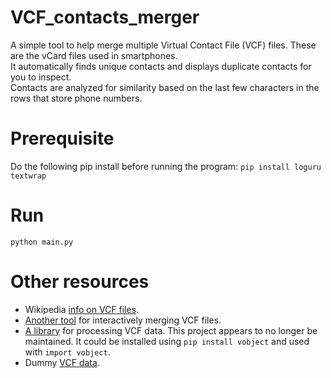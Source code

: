 # VCF_contacts_merger
A simple tool to help merge multiple Virtual Contact File (VCF) files. These are the vCard files used in smartphones.  
It automatically finds unique contacts and displays duplicate contacts for you to inspect.  
Contacts are analyzed for similarity based on the last few characters in the rows that store phone numbers.
  
# Prerequisite  
Do the following pip install before running the program:
`pip install loguru textwrap`
  
# Run
`python main.py`
  
# Other resources
* Wikipedia [info on VCF files](https://en.wikipedia.org/wiki/VCard).
* [Another tool](https://pypi.org/project/vcardtools/) for interactively merging VCF files.
* [A library](https://eventable.github.io/vobject/) for processing VCF data. This project appears to no longer be maintained. It could be installed using `pip install vobject` and used with `import vobject`.
* Dummy [VCF data](https://gist.github.com/kaltekar/2919260).
